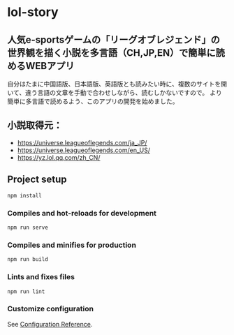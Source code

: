 # lol-story

## 人気e-sportsゲームの「リーグオブレジェンド」の世界観を描く小説を多言語（CH,JP,EN）で簡単に読めるWEBアプリ
自分はたまに中国語版、日本語版、英語版とも読みたい時に、複数のサイトを開いて、違う言語の文章を手動で合わせしながら、読むしかないですので。
より簡単に多言語で読めるよう、このアプリの開発を始めました。


## 小説取得元：
- https://universe.leagueoflegends.com/ja_JP/
- https://universe.leagueoflegends.com/en_US/
- https://yz.lol.qq.com/zh_CN/

## Project setup
```
npm install
```

### Compiles and hot-reloads for development
```
npm run serve
```

### Compiles and minifies for production
```
npm run build
```

### Lints and fixes files
```
npm run lint
```

### Customize configuration
See [Configuration Reference](https://cli.vuejs.org/config/).
